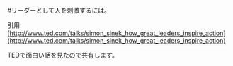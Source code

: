 #リーダーとして人を刺激するには。


引用: [http://www.ted.com/talks/simon_sinek_how_great_leaders_inspire_action](http://www.ted.com/talks/simon_sinek_how_great_leaders_inspire_action)

TEDで面白い話を見たので共有します。



